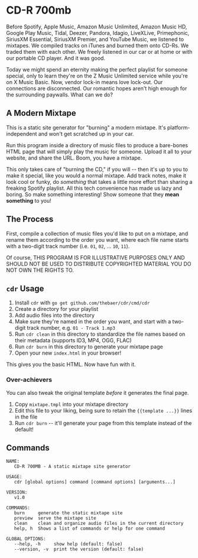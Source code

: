 # CD-R 700mb

Before Spotify, Apple Music, Amazon Music Unlimited, Amazon Music HD, Google Play Music, Tidal, Deezer, Pandora, Idagio, LiveXLive, Primephonic, SiriusXM Essential, SiriusXM Premier, and YouTube Music, we listened to mixtapes. We compiled tracks on iTunes and burned them onto CD-Rs. We traded them with each other. We freely listened in our car or at home or with our portable CD player. And it was good.

Today we might spend an eternity making the perfect playlist for someone special, only to learn they're on the Z Music Unlimited service while you're on X Music Basic. Now, vendor lock-in means love lock-out. Our connections are disconnected. Our romantic hopes aren't high enough for the surrounding paywalls. What can we do?

## A Modern Mixtape

This is a static site generator for "burning" a modern mixtape. It's platform-independent and won't get scratched up in your car.

Run this program inside a directory of music files to produce a bare-bones HTML page that will simply play the music for someone. Upload it all to your website, and share the URL. Boom, you have a mixtape.

This only takes care of "burning the CD," if you will -- then it's up to you to make it special, like you would a normal mixtape. Add track notes, make it look cool or funky, do _something_ that takes a little more effort than sharing a freaking Spotify playlist. All this tech convenience has made us lazy and boring. So make something interesting! Show someone that they **mean something** to you!

## The Process

First, compile a collection of music files you'd like to put on a mixtape, and rename them according to the order you want, where each file name starts with a two-digit track number (i.e. `01`, `02`, ... `10`, `11`).

Of course, THIS PROGRAM IS FOR ILLUSTRATIVE PURPOSES ONLY AND SHOULD NOT BE USED TO DISTRIBUTE COPYRIGHTED MATERIAL YOU DO NOT OWN THE RIGHTS TO.

## `cdr` Usage

1. Install `cdr` with `go get github.com/thebaer/cdr/cmd/cdr`
1. Create a directory for your playlist
1. Add audio files into the directory
1. Make sure they're named in the order you want, and start with a two-digit track number, e.g. `01 - Track 1.mp3`
1. Run `cdr clean` in this directory to standardize the file names based on their metadata (supports ID3, MP4, OGG, FLAC)
1. Run `cdr burn` in this directory to generate your mixtape page
1. Open your new `index.html` in your browser!

This gives you the basic HTML. Now have fun with it.

### Over-achievers

You can also tweak the original template _before_ it generates the final page.

1. Copy `mixtape.tmpl` into your mixtape directory
1. Edit this file to your liking, being sure to retain the `{{template ...}}` lines in the file
1. Run `cdr burn` -- it'll generate your page from this template instead of the default! 

## Commands

```
NAME:
   CD-R 700MB - A static mixtape site generator

USAGE:
   cdr [global options] command [command options] [arguments...]

VERSION:
   v1.0

COMMANDS:
   burn     generate the static mixtape site
   preview  serve the mixtape site
   clean    clean and organize audio files in the current directory
   help, h  Shows a list of commands or help for one command

GLOBAL OPTIONS:
   --help, -h     show help (default: false)
   --version, -v  print the version (default: false)
```